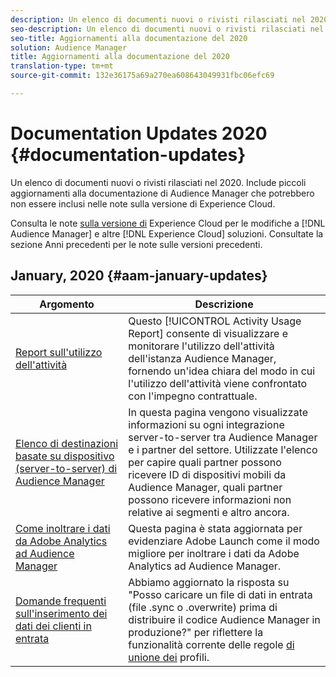 ```yaml
---
description: Un elenco di documenti nuovi o rivisti rilasciati nel 2020. Include piccoli aggiornamenti alla documentazione di Audience Manager che potrebbero non essere inclusi nelle note sulla versione di Experience Cloud.
seo-description: Un elenco di documenti nuovi o rivisti rilasciati nel 2020. Include piccoli aggiornamenti alla documentazione di Audience Manager che potrebbero non essere inclusi nelle note sulla versione di Experience Cloud.
seo-title: Aggiornamenti alla documentazione del 2020
solution: Audience Manager
title: Aggiornamenti alla documentazione del 2020
translation-type: tm+mt
source-git-commit: 132e36175a69a270ea608643049931fbc06efc69

---
```



# Documentation Updates 2020 {#documentation-updates}

Un elenco di documenti nuovi o rivisti rilasciati nel 2020. Include piccoli aggiornamenti alla documentazione di Audience Manager che potrebbero non essere inclusi nelle note sulla versione di Experience Cloud.

Consulta le note [sulla versione di](https://marketing.adobe.com/resources/help/en_US/whatsnew/) Experience Cloud per le modifiche a [!DNL Audience Manager] e altre [!DNL Experience Cloud] soluzioni. Consultate la sezione Anni [](../docs-updates/docs-2019.md) precedenti per le note sulle versioni precedenti.

## January, 2020 {#aam-january-updates}

| Argomento | Descrizione |
|--- |----|
| [Report sull&#39;utilizzo dell&#39;attività](../features/administration/activity-usage-reporting.md) | Questo [!UICONTROL Activity Usage Report] consente di visualizzare e monitorare l&#39;utilizzo dell&#39;attività dell&#39;istanza Audience Manager, fornendo un&#39;idea chiara del modo in cui l&#39;utilizzo dell&#39;attività viene confrontato con l&#39;impegno contrattuale. |
| [Elenco di destinazioni basate su dispositivo (server-to-server) di Audience Manager](/help/using/features/destinations/device-based-destinations-list.md) | In questa pagina vengono visualizzate informazioni su ogni integrazione server-to-server tra Audience Manager e i partner del settore. Utilizzate l&#39;elenco per capire quali partner possono ricevere ID di dispositivi mobili da Audience Manager, quali partner possono ricevere informazioni non relative ai segmenti e altro ancora. |
| [Come inoltrare i dati da Adobe Analytics ad Audience Manager](../integration/integration-other-solutions/audience-management-module.md) | Questa pagina è stata aggiornata per evidenziare Adobe Launch come il modo migliore per inoltrare i dati da Adobe Analytics ad Audience Manager. |
| [Domande frequenti sull&#39;inserimento dei dati dei clienti in entrata](/help/using/faq/faq-inbound-data-ingestion.md) | Abbiamo aggiornato la risposta su &quot;Posso caricare un file di dati in entrata (file .sync o .overwrite) prima di distribuire il codice Audience Manager in produzione?&quot; per riflettere la funzionalità corrente delle regole [di unione dei](/help/using/features/profile-merge-rules/merge-rule-targeting-options.md) profili. |
